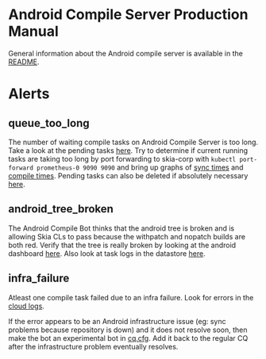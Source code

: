 Android Compile Server Production Manual
========================================

General information about the Android compile server is available in the
[README](./README.md).


Alerts
======


queue_too_long
--------------

The number of waiting compile tasks on Android Compile Server is too long.
Take a look at the pending tasks [here](https://chromium-swarm.appspot.com/tasklist?c=name&c=state&c=created_ts&c=duration&c=pending_time&c=pool&c=bot&c=sk_issue&c=sk_patchset&f=sk_issue_server%3Ahttps%3A%2F%2Fskia-review.googlesource.com&f=sk_name-tag%3ABuild-Debian9-Clang-cf_x86_phone-eng-Android_Framework&l=50&n=true&s=created_ts%3Adesc).
Try to determine if current running tasks are taking too long by port forwarding
to skia-corp with `kubectl port-forward prometheus-0 9090 9090` and bring up graphs of [sync times](http://localhost:9090/graph?g0.range_input=1d&g0.expr=android_sync_time_checkout_1%7Bapp%3D%22android-compile%22%7D%2F60&g0.tab=0&g1.range_input=1d&g1.expr=android_sync_time_checkout_2%7Bapp%3D%22android-compile%22%7D%2F60&g1.tab=0&g2.range_input=1d&g2.expr=android_sync_time_checkout_3%7Bapp%3D%22android-compile%22%7D%2F60&g2.tab=0&g3.range_input=1d&g3.expr=android_sync_time_checkout_4%7Bapp%3D%22android-compile%22%7D%2F60&g3.tab=0&g4.range_input=1d&g4.expr=android_sync_time_checkout_5%7Bapp%3D%22android-compile%22%7D%2F60&g4.tab=0&g5.range_input=1d&g5.expr=android_sync_time_mirror%7Bapp%3D%22android-compile%22%7D%2F60&g5.tab=0) and [compile times](http://localhost:9090/graph?g0.range_input=1d&g0.expr=android_compile_time_checkout_1%7Bapp%3D%22android-compile%22%7D%2F60&g0.tab=0&g1.range_input=1d&g1.expr=android_compile_time_checkout_2%7Bapp%3D%22android-compile%22%7D%2F60&g1.tab=0&g2.range_input=1d&g2.expr=android_compile_time_checkout_3%7Bapp%3D%22android-compile%22%7D%2F60&g2.tab=0&g3.range_input=1d&g3.expr=android_compile_time_checkout_4%7Bapp%3D%22android-compile%22%7D%2F60&g3.tab=0&g4.range_input=1d&g4.expr=android_compile_time_checkout_5%7Bapp%3D%22android-compile%22%7D%2F60&g4.tab=0).
Pending tasks can also be deleted if absolutely necessary
[here](https://goto.google.com/skia-android-framework-compile-bot-datastore).


android_tree_broken
-------------------

The Android Compile Bot thinks that the android tree is broken and is allowing
Skia CLs to pass because the withpatch and nopatch builds are both red.
Verify that the tree is really broken by looking at the android dashboard
[here](https://goto.google.com/ab). Also look at task logs in
the datastore [here](https://goto.google.com/skia-android-framework-compile-bot-datastore).


infra_failure
-------------

Atleast one compile task failed due to an infra failure. Look for errors in the
[cloud logs](https://goto.google.com/skia-android-framework-compile-bot-cloud-logs-errors).

If the error appears to be an Android infrastructure issue (eg: sync problems because
repository is down) and it does not resolve soon, then make the bot an experimental bot
in [cq.cfg](https://skia.googlesource.com/skia/+/master/infra/branch-config/cq.cfg).
Add it back to the regular CQ after the infrastructure problem eventually resolves.
